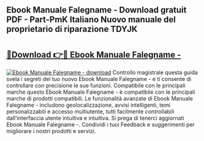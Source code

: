 ## Ebook Manuale Falegname - Download gratuit PDF - Part-PmK Italiano Nuovo manuale del proprietario di riparazione TDYJK

# <h2><a href="http://dfa9qcb.blite.top/?on=Ebook+Manuale+Falegname+-">🔗Download 👉🔴 Ebook Manuale Falegname -</a></h2>

[![Ebook Manuale Falegname - download](https://i.imgur.com/lujVjoI.png)](http://dfa9qcb.blite.top/?on=Ebook+Manuale+Falegname+-)
Controllo magistrale questa guida svela i segreti del tuo nuovo Ebook Manuale Falegname - e ti consente di controllare con precisione le sue funzioni. Compatibile con le principali marche questo Ebook Manuale Falegname - è compatibile con le principali marche di prodotti compatibili. Le funzionalità avanzate di Ebook Manuale Falegname - includono geolocalizzazione, avvisi intelligenti, temi personalizzabili e accesso multiutente, tutti facilmente controllabili dall'interfaccia utente intuitiva e intuitiva. Si prega di tenerci aggiornati Ebook Manuale Falegname -. Condividi i tuoi Feedback e suggerimenti per migliorare i nostri prodotti e servizi.

